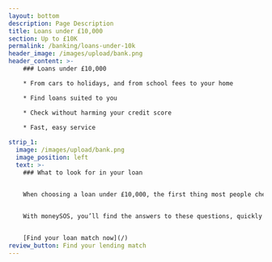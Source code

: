 ```yaml
---
layout: bottom
description: Page Description
title: Loans under £10,000
section: Up to £10K
permalink: /banking/loans-under-10k
header_image: /images/upload/bank.png
header_content: >- 
    ### Loans under £10,000

    * From cars to holidays, and from school fees to your home 

    * Find loans suited to you

    * Check without harming your credit score

    * Fast, easy service
    
strip_1:
  image: /images/upload/bank.png
  image_position: left
  text: >-
    ### What to look for in your loan


    When choosing a loan under £10,000, the first thing most people check for is the interest rate or APR. And that’s obviously a critical factor in your choice of lender. But there are other considerations too – how long do you want the loan for? Are there any early repayment charges? Is the loan suitable for your purposes?

    
    With moneySOS, you’ll find the answers to these questions, quickly and easily.


    [Find your loan match now](/)
review_button: Find your lending match
---
```

